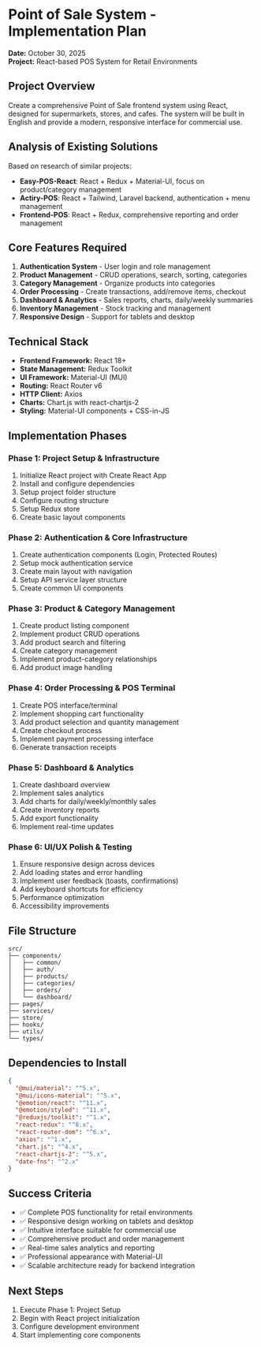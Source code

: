 # Point of Sale System - Implementation Plan
**Date:** October 30, 2025  
**Project:** React-based POS System for Retail Environments

## Project Overview
Create a comprehensive Point of Sale frontend system using React, designed for supermarkets, stores, and cafes. The system will be built in English and provide a modern, responsive interface for commercial use.

## Analysis of Existing Solutions
Based on research of similar projects:
- **Easy-POS-React**: React + Redux + Material-UI, focus on product/category management
- **Actiry-POS**: React + Tailwind, Laravel backend, authentication + menu management
- **Frontend-POS**: React + Redux, comprehensive reporting and order management

## Core Features Required
1. **Authentication System** - User login and role management
2. **Product Management** - CRUD operations, search, sorting, categories
3. **Category Management** - Organize products into categories
4. **Order Processing** - Create transactions, add/remove items, checkout
5. **Dashboard & Analytics** - Sales reports, charts, daily/weekly summaries
6. **Inventory Management** - Stock tracking and management
7. **Responsive Design** - Support for tablets and desktop

## Technical Stack
- **Frontend Framework:** React 18+
- **State Management:** Redux Toolkit
- **UI Framework:** Material-UI (MUI)
- **Routing:** React Router v6
- **HTTP Client:** Axios
- **Charts:** Chart.js with react-chartjs-2
- **Styling:** Material-UI components + CSS-in-JS

## Implementation Phases

### Phase 1: Project Setup & Infrastructure
1. Initialize React project with Create React App
2. Install and configure dependencies
3. Setup project folder structure
4. Configure routing structure
5. Setup Redux store
6. Create basic layout components

### Phase 2: Authentication & Core Infrastructure
1. Create authentication components (Login, Protected Routes)
2. Setup mock authentication service
3. Create main layout with navigation
4. Setup API service layer structure
5. Create common UI components

### Phase 3: Product & Category Management
1. Create product listing component
2. Implement product CRUD operations
3. Add product search and filtering
4. Create category management
5. Implement product-category relationships
6. Add product image handling

### Phase 4: Order Processing & POS Terminal
1. Create POS interface/terminal
2. Implement shopping cart functionality
3. Add product selection and quantity management
4. Create checkout process
5. Implement payment processing interface
6. Generate transaction receipts

### Phase 5: Dashboard & Analytics
1. Create dashboard overview
2. Implement sales analytics
3. Add charts for daily/weekly/monthly sales
4. Create inventory reports
5. Add export functionality
6. Implement real-time updates

### Phase 6: UI/UX Polish & Testing
1. Ensure responsive design across devices
2. Add loading states and error handling
3. Implement user feedback (toasts, confirmations)
4. Add keyboard shortcuts for efficiency
5. Performance optimization
6. Accessibility improvements

## File Structure
```
src/
├── components/
│   ├── common/
│   ├── auth/
│   ├── products/
│   ├── categories/
│   ├── orders/
│   └── dashboard/
├── pages/
├── services/
├── store/
├── hooks/
├── utils/
└── types/
```

## Dependencies to Install
```json
{
  "@mui/material": "^5.x",
  "@mui/icons-material": "^5.x",
  "@emotion/react": "^11.x",
  "@emotion/styled": "^11.x",
  "@reduxjs/toolkit": "^1.x",
  "react-redux": "^8.x",
  "react-router-dom": "^6.x",
  "axios": "^1.x",
  "chart.js": "^4.x",
  "react-chartjs-2": "^5.x",
  "date-fns": "^2.x"
}
```

## Success Criteria
- ✅ Complete POS functionality for retail environments
- ✅ Responsive design working on tablets and desktop
- ✅ Intuitive interface suitable for commercial use
- ✅ Comprehensive product and order management
- ✅ Real-time sales analytics and reporting
- ✅ Professional appearance with Material-UI
- ✅ Scalable architecture ready for backend integration

## Next Steps
1. Execute Phase 1: Project Setup
2. Begin with React project initialization
3. Configure development environment
4. Start implementing core components